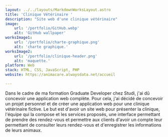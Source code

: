 ```yaml
---
layout: ../../layouts/MarkdownWorksLayout.astro
title: 'Clinique Vétérinaire '
description: "Site web d'une clinique vétérinaire"
image:
    url: '/portfolio/GitHub.webp'
    alt: 'GitHub wallpaper'
worksImage1:
    url: '/portfolio/charte-graphique.png'
    alt: 'charte graphique.'
worksImage2:
    url: '/portfolio/clinique-header.png'
    alt: 'maquette.'
platform: Web
stack: HTML, CSS, JavaScript, PHP
website: https://animacare.alwaysdata.net/accueil

---
```


Dans le cadre de ma formation Graduate Developer chez Studi, j'ai dû concevoir une application
web complète.
Pour cela, j'ai décidé de concevoir un projet personnel et de créer une application web pour une
clinique vétérinaire fictive.
Le but est d'avoir un site web pour présenter la clinique, l'équipe qui la compose et les
services proposés, une interface permettant de prendre des rendez-vous et permettre
aux clients d'avoir un compte leur permettant de consulter leurs rendez-vous et d'enregistrer les informations de leurs animaux.
